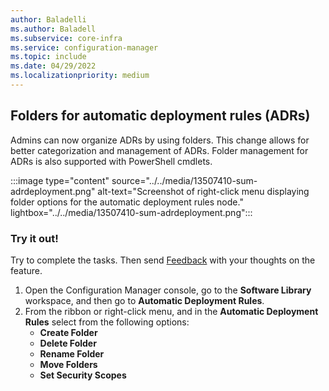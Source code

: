 ```yaml
---
author: Baladelli
ms.author: Baladell
ms.subservice: core-infra
ms.service: configuration-manager
ms.topic: include
ms.date: 04/29/2022
ms.localizationpriority: medium
---
```


## <a name="bkmk_folder"></a> Folders for automatic deployment rules (ADRs)
<!--13507410-->

Admins can now organize ADRs by using folders. This change allows for better categorization and management of ADRs. Folder management for ADRs is also supported with PowerShell cmdlets.

:::image type="content" source="../../media/13507410-sum-adrdeployment.png" alt-text="Screenshot of right-click menu displaying folder options for the automatic deployment rules node." lightbox="../../media/13507410-sum-adrdeployment.png":::

### Try it out!

Try to complete the tasks. Then send [Feedback](../../../../understand/product-feedback.md) with your thoughts on the feature.

1. Open the Configuration Manager console, go to the **Software Library** workspace, and then go to **Automatic Deployment Rules**.
2. From the ribbon or right-click menu, and in the **Automatic Deployment Rules** select from the following options:
   - **Create Folder**
   - **Delete Folder**
   - **Rename Folder**
   - **Move Folders**
   - **Set Security Scopes**
